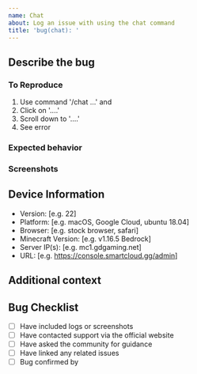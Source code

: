 ```yaml
---
name: Chat
about: Log an issue with using the chat command
title: 'bug(chat): '
---
```


## Describe the bug

<!-- A clear and concise description of what the bug is. -->

### To Reproduce

<!-- Steps to reproduce the behavior:-->

1. Use command '/chat ...' and 
2. Click on '....'
3. Scroll down to '....'
4. See error

### Expected behavior

<!-- A clear and concise description of what you expected to happen. -->

### Screenshots


## Device Information

<!-- Please delete all information not relivent-->
- Version: [e.g. 22]
- Platform: [e.g. macOS, Google Cloud, ubuntu 18.04]
- Browser: [e.g. stock browser, safari]
- Minecraft Version: [e.g. v1.16.5 Bedrock]
- Server IP(s): [e.g. mc1.gdgaming.net]
- URL: [e.g. https://console.smartcloud.gg/admin]

## Additional context

<!-- Add any other context about the problem here. -->

## Bug Checklist

<!-- Please be honest here; we don't mind if you haven't done all these steps; however, we need to know where has been tested and how extensively we need to test it ourselves.

We would appreciate it if you could maintain this section cleanly and clearly. If someone confirms your bug, add them to the "Bug confirmed by" section. Our bot will automatically detect if you have enough users confirmed to tag this bug as "Bug - Confirmed".
-->

- [ ] Have included logs or screenshots
- [ ] Have contacted support via the official website
- [ ] Have asked the community for guidance
- [ ] Have linked any related issues
- [ ] Bug confirmed by <!--@yourusername & @friendsusername-->
